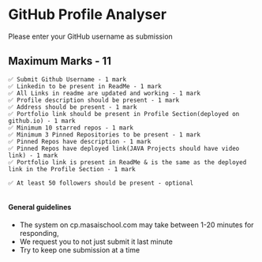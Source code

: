 # GitHub Profile Analyser

Please enter your GitHub username as submission

## Maximum Marks - 11

```
✅ Submit Github Username - 1 mark
✅ Linkedin to be present in ReadMe - 1 mark
✅ All Links in readme are updated and working - 1 mark
✅ Profile description should be present - 1 mark
✅ Address should be present - 1 mark
✅ Portfolio link should be present in Profile Section(deployed on github.io) - 1 mark
✅ Minimum 10 starred repos - 1 mark
✅ Minimum 3 Pinned Repositories to be present - 1 mark
✅ Pinned Repos have description - 1 mark
✅ Pinned Repos have deployed link(JAVA Projects should have video link) - 1 mark
✅ Portfolio link is present in ReadMe & is the same as the deployed link in the Profile Section - 1 mark

✅ At least 50 followers should be present - optional


```

#### General guidelines

- The system on cp.masaischool.com may take between 1-20 minutes for responding,
- We request you to not just submit it last minute
- Try to keep one submission at a time
